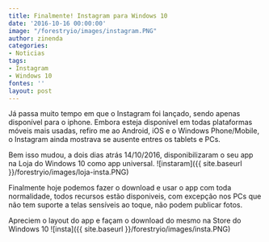 ```yaml
---
title: Finalmente! Instagram para Windows 10
date: '2016-10-16 00:00:00'
image: "/forestryio/images/instagram.PNG"
author: zinenda
categories:
- Noticias
tags:
- Instagram
- Windows 10
fontes: ''
layout: post
---
```

Já passa muito tempo em que o Instagram foi lançado, sendo apenas disponível para o iphone. Embora esteja disponível em todas plataformas móveis mais usadas, refiro me ao Android, iOS e o Windows Phone/Mobile, o Instagram ainda mostrava se ausente entres os tablets e PCs.

Bem isso mudou, a dois dias atrás 14/10/2016, disponibilizaram o seu app na Loja do Windows 10 como app universal.
![instaram]({{ site.baseurl }}/forestryio/images/loja-insta.PNG)

Finalmente hoje podemos fazer o download e usar o app com toda normalidade, todos recursos estão disponiveis, com excepção nos PCs que não tem suporte a telas sensíveis ao toque, não podem publicar fotos.

Apreciem o layout do app e façam o download do mesmo na Store do Windows 10
![insta]({{ site.baseurl }}/forestryio/images/insta.PNG)
